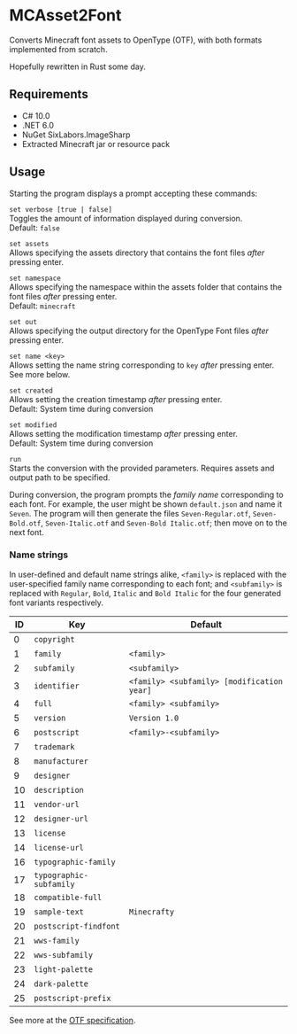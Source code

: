 # MCAsset2Font

Converts Minecraft font assets to OpenType (OTF), with both formats implemented from scratch.

Hopefully rewritten in Rust some day.

## Requirements

- C# 10.0
- .NET 6.0
- NuGet SixLabors.ImageSharp
- Extracted Minecraft jar or resource pack

## Usage

Starting the program displays a prompt accepting these commands:

`set verbose [true | false]` \
Toggles the amount of information displayed during conversion. \
Default: `false`

`set assets` \
Allows specifying the assets directory that contains the font files *after* pressing enter.

`set namespace` \
Allows specifying the namespace within the assets folder that contains the font files *after* pressing enter. \
Default: `minecraft`

`set out` \
Allows specifying the output directory for the OpenType Font files *after* pressing enter. 

`set name <key>` \
Allows setting the name string corresponding to `key` *after* pressing enter. \
See more below.

`set created` \
Allows setting the creation timestamp *after* pressing enter. \
Default: System time during conversion

`set modified` \
Allows setting the modification timestamp *after* pressing enter. \
Default: System time during conversion

`run` \
Starts the conversion with the provided parameters. Requires assets and output path to be specified.

During conversion, the program prompts the *family name* corresponding to each font. For example, the user might be shown `default.json` and name it `Seven`. The program will then generate the files `Seven-Regular.otf`, `Seven-Bold.otf`, `Seven-Italic.otf` and `Seven-Bold Italic.otf`; then move on to the next font.

### Name strings

In user-defined and default name strings alike, `<family>` is replaced with the user-specified family name corresponding to each font; and `<subfamily>` is replaced with `Regular`, `Bold`, `Italic` and `Bold Italic` for the four generated font variants respectively.

| ID | Key                     | Default                                    |
|----|-------------------------|--------------------------------------------|
|  0 | `copyright`             |                                            |
|  1 | `family`                | `<family>`                                 |
|  2 | `subfamily`             | `<subfamily>`                              |
|  3 | `identifier`            | `<family> <subfamily> [modification year]` |
|  4 | `full`                  | `<family> <subfamily>`                     |
|  5 | `version`               | `Version 1.0`                              |
|  6 | `postscript`            | `<family>-<subfamily>`                     |
|  7 | `trademark`             |                                            |
|  8 | `manufacturer`          |                                            |
|  9 | `designer`              |                                            |
| 10 | `description`           |                                            |
| 11 | `vendor-url`            |                                            |
| 12 | `designer-url`          |                                            |
| 13 | `license`               |                                            |
| 14 | `license-url`           |                                            |
| 16 | `typographic-family`    |                                            |
| 17 | `typographic-subfamily` |                                            |
| 18 | `compatible-full`       |                                            |
| 19 | `sample-text`           | `Minecrafty`                               |
| 20 | `postscript-findfont`   |                                            |
| 21 | `wws-family`            |                                            |
| 22 | `wws-subfamily`         |                                            |
| 23 | `light-palette`         |                                            |
| 24 | `dark-palette`          |                                            |
| 25 | `postscript-prefix`     |                                            |

See more at the [OTF specification](<https://learn.microsoft.com/en-us/typography/opentype/spec/name#name-ids>).